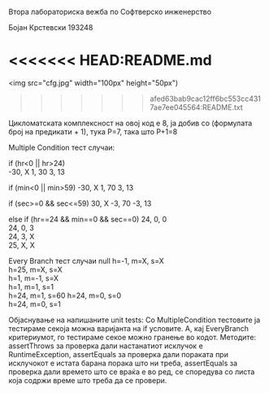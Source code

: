 
Втора лабораториска вежба по Софтверско инженерство

Бојан Крстевски 193248

<<<<<<< HEAD:README.md
=======
<img src="cfg.jpg" width="100px" height="50px")
>>>>>>> afed63bab9cac12ff6bc553cc4317ae7ee045564:README.txt

Цикломатската комплексност на овој код е 8, ја добив со (формулата број на предикати + 1), тука P=7, така што
P+1=8

Multiple Condition тест случаи:

if (hr<0 || hr>24)	
-30, X
1, 30
3, 13

if (min<0 || min>59)
-30, X
1, 70
3, 13

if (sec>=0 && sec<=59)
30, X
-3, 70
-3, 13

else if (hr==24 && min==0 && sec==0)
24, 0, 0	
24, 0, 3	
24, 3, X	
25, X, X

Every Branch тест случаи 
null
h=-1, m=X, s=X	
h=25, m=X, s=X	
h=1, m=-1, s=X	
h=1, m=1, s=1	
h=24, m=1, s=60	
h=24, m=0, s=0	
h=24, m=0, s=1	

Објаснување на напишаните unit tests:
Со MultipleCondition тестовите ја тестираме секоја можна варијанта на if условите.
А, кај EveryBranch критериумот, го тестираме секое можно гранење во кодот.
Методите:
assertThrows за проверка дали настанатиот исклучок е RuntimeException,
assertEquals за проверка дали пораката при исклучокот е истата барана порака што ни треба,
assertEquals за проверка дали времето што се враќа е во ред, се споредува со листа која содржи време што треба да се провери.

